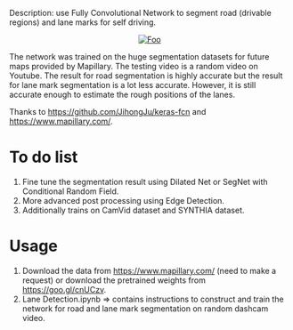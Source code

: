 
Description: use Fully Convolutional Network to segment road (drivable regions) and lane marks for self driving.

<a href="https://www.youtube.com/watch?v=dgP7nEaEkKs&feature=youtu.be" rel="some text"><p align="center">![Foo](https://j.gifs.com/nZ2R0D.gif)</p></a>

The network was trained on the huge segmentation datasets for future maps provided by Mapillary. The testing video is a random video on Youtube. The result for road segmentation is highly accurate but the result for lane mark segmentation is a lot less accurate. However, it is still accurate enough to estimate the rough positions of the lanes.

Thanks to https://github.com/JihongJu/keras-fcn and https://www.mapillary.com/.

# To do list

1. Fine tune the segmentation result using Dilated Net or SegNet with Conditional Random Field.
3. More advanced post processing using Edge Detection.
2. Additionally trains on CamVid dataset and SYNTHIA dataset.

# Usage

1. Download the data from https://www.mapillary.com/ (need to make a request) or download the pretrained weights from https://goo.gl/cnUCzv.
2. Lane Detection.ipynb => contains instructions to construct and train the network for road and lane mark segmentation on random dashcam video.
